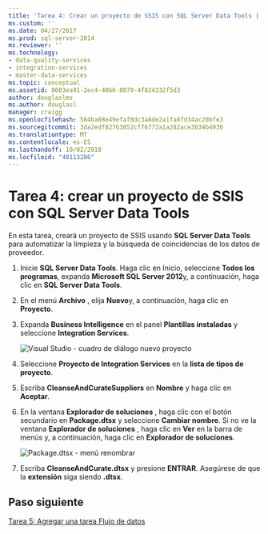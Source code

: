 ```yaml
---
title: 'Tarea 4: Crear un proyecto de SSIS con SQL Server Data Tools | Microsoft Docs'
ms.custom: ''
ms.date: 04/27/2017
ms.prod: sql-server-2014
ms.reviewer: ''
ms.technology:
- data-quality-services
- integration-services
- master-data-services
ms.topic: conceptual
ms.assetid: 8603ea91-2ec4-40b6-8070-4f824332f5d3
author: douglaslms
ms.author: douglasl
manager: craigg
ms.openlocfilehash: 584ba08e49efaf0dc3a8de2a1fa8fd34ac20bfe3
ms.sourcegitcommit: 3da2edf82763852cff6772a1a282ace3034b4936
ms.translationtype: MT
ms.contentlocale: es-ES
ms.lasthandoff: 10/02/2018
ms.locfileid: "48113286"
---
```

# <a name="task-4-creating-an-ssis-project-using-sql-server-data-tools"></a>Tarea 4: crear un proyecto de SSIS con SQL Server Data Tools
  En esta tarea, creará un proyecto de SSIS usando **SQL Server Data Tools** para automatizar la limpieza y la búsqueda de coincidencias de los datos de proveedor.  
  
1.  Inicie **SQL Server Data Tools**. Haga clic en Inicio, seleccione **Todos los programas**, expanda **Microsoft SQL Server 2012**y, a continuación, haga clic en **SQL Server Data Tools**.  
  
2.  En el menú **Archivo** , elija **Nuevo**y, a continuación, haga clic en **Proyecto**.  
  
3.  Expanda **Business Intelligence** en el panel **Plantillas instaladas** y seleccione **Integration Services**.  
  
     ![Visual Studio - cuadro de diálogo nuevo proyecto](../../2014/tutorials/media/et-creatinganssisprojectusingsqlsdt-01.jpg "Visual Studio - cuadro de diálogo nuevo proyecto")  
  
4.  Seleccione **Proyecto de Integration Services** en la **lista de tipos de proyecto**.  
  
5.  Escriba **CleanseAndCurateSuppliers** en **Nombre** y haga clic en **Aceptar**.  
  
6.  En la ventana **Explorador de soluciones** , haga clic con el botón secundario en **Package.dtsx** y seleccione **Cambiar nombre**. Si no ve la ventana **Explorador de soluciones** , haga clic en **Ver** en la barra de menús y, a continuación, haga clic en **Explorador de soluciones**.  
  
     ![Package.dtsx - menú renombrar](../../2014/tutorials/media/et-creatinganssisprojectusingsqlsdt-02.jpg "Package.dtsx - menú renombrar")  
  
7.  Escriba **CleanseAndCurate.dtsx** y presione **ENTRAR**. Asegúrese de que la **extensión** siga siendo **.dtsx**.  
  
## <a name="next-step"></a>Paso siguiente  
 [Tarea 5: Agregar una tarea Flujo de datos](task-5-adding-data-flow-task.md)  
  
  

